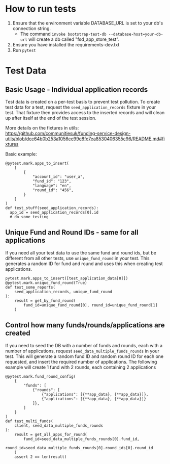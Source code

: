 # How to run tests

1. Ensure that the environment variable DATABASE_URL is set to your db's connection string.
   - The command `invoke bootstrap-test-db --database-host=your-db-url` will create a db called "fsd_app_store_test".
2. Ensure you have installed the requirements-dev.txt
3. Run `pytest`

# Test Data
## Basic Usage - Individual application records
Test data is created on a per-test basis to prevent test pollution. To create test data for a test, request the `seed_application_records` fixture in your test. That fixture then provides access to the inserted records and will clean up after itself at the end of the test session.

More details on the fixtures in utils: https://github.com/communitiesuk/funding-service-design-utils/blob/dcc64b0b253a1056ce99e8fe7ea8530406355c96/README.md#fixtures

Basic example:

    @pytest.mark.apps_to_insert(
        [
            {
                "account_id": "user_a",
                "fund_id": "123",
                "language": "en",
                "round_id": "456",
            }
        ]
    )
    def test_stuff(seed_application_records):
      app_id = seed_application_records[0].id
      # do some testing

## Unique Fund and Round IDs - same for all applications
If you need all your test data to use the same fund and round ids, but be different from all other tests, use `unique_fund_round` in your test. This generates a random ID for fund and round and uses this when creating test applications.

    pytest.mark.apps_to_insert([test_application_data[0]])
    @pytest.mark.unique_fund_round(True)
    def test_some_reports(
        seed_application_records, unique_fund_round
    ):
        result = get_by_fund_round(
            fund_id=unique_fund_round[0], round_id=unique_fund_round[1]
        )

## Control how many funds/rounds/applications are created
If you need to seed the DB with a number of funds and rounds, each with a number of applications, request `seed_data_multiple_funds_rounds` in your test. This will generate a random fund ID and random round ID for each one requested, and insert the required number of applications. The following example will create 1 fund with 2 rounds, each containing 2 applications

    @pytest.mark.fund_round_config(
        {
            "funds": [
                {"rounds": [
                    {"applications": [{**app_data}, {**app_data}]},
                    {"applications": [{**app_data}, {**app_data}]}
                ]},
            ]
        }
    )
    def test_multi_funds(
        client, seed_data_multiple_funds_rounds
    ):
        result = get_all_apps_for_round(
            fund_id=seed_data_multiple_funds_rounds[0].fund_id,
            round_id=seed_data_multiple_funds_rounds[0].round_ids[0].round_id
        )
        assert 2 == len(result)
